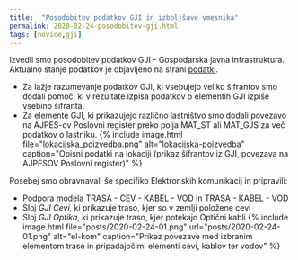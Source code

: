 ```yaml
---
title:  "Posodobitev podatkov GJI in izboljšave vmesnika"
permalink: 2020-02-24-posodobitev-gji.html
tags: [novice,gji]
---
```


Izvedli smo posodobitev podatkov GJI - Gospodarska javna infrastruktura. Aktualno stanje podatkov je objavljeno na strani [podatki](podatki.html#gospodarska-javna-infrastruktura-gji).

- Za lažje razumevanje podatkov GJI, ki vsebujejo veliko šifrantov smo dodali pomoč, ki v rezultate izpisa podatkov o 
  elementih GJI izpiše vsebino šifranta.
- Za elemente GJI, ki prikazujejo različno lastništvo smo dodali povezavo na AJPES-ov Poslovni register preko polja MAT_ST ali MAT_GJS za več podatkov o lastniku.
  {% include image.html file="lokacijska_poizvedba.png" alt="lokacijska-poizvedba" caption="Opisni podatki na lokaciji (prikaz šifrantov iz GJI, povezava na AJPESOV Poslovni register)" %}

Posebej smo obravnavali še specifiko Elektronskih komunikacij in pripravili:
- Podpora modela TRASA - CEV - KABEL - VOD in TRASA - KABEL - VOD
- Sloj _GJI Cevi_, ki prikazuje traso, kjer so v zemlji položene cevi
- Sloj _GJI Optika_, ki prikazuje traso, kjer potekajo Optični kabli
  {% include image.html file="posts/2020-02-24-01.png" url="posts/2020-02-24-01.png" alt="el-kom" caption="Prikaz povezave med izbranim elementom trase in pripadajočimi elementi cevi, kablov ter vodov" %}

